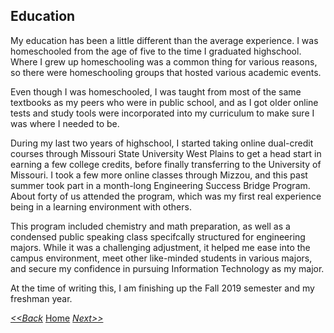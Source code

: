 ## Education

My education has been a little different than the average experience. I was homeschooled from the age of five to the time I graduated highschool. Where I grew up homeschooling was a common thing for various reasons, so there were homeschooling groups that hosted various academic events.

Even though I was homeschooled, I was taught from most of the same textbooks as my peers who were in public school, and as I got older online tests and study tools were incorporated into my curriculum to make sure I was where I needed to be.

During my last two years of highschool, I started taking online dual-credit courses through Missouri State University West Plains to get a head start in earning a few college credits, before finally transferring to the University of Missouri. I took a few more online classes through Mizzou, and this past summer took part in a month-long Engineering Success Bridge Program. About forty of us attended the program, which was my first real experience being in a learning environment with others.

This program included chemistry and math preparation, as well as a condensed public speaking class specifcally structured for engineering majors. While it was a challenging adjustment, it helped me ease into the campus environment, meet other like-minded students in various majors, and secure my confidence in pursuing Information Technology as my major.

At the time of writing this, I am finishing up the Fall 2019 semester and my freshman year.

[_<<Back_](My_Life.md "my life") [Home](README.md) [_Next>>_](Volunteerwork_and_Community_Involvement.md "volunteering and etc.")
